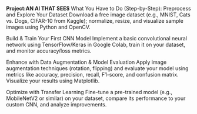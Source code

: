 **Project:AN AI THAT SEES**
What You Have to Do (Step-by-Step):
Preprocess and Explore Your Dataset
Download a free image dataset (e.g., MNIST, Cats vs. Dogs, CIFAR-10 from Kaggle); normalize, resize, and visualize sample images using Python and OpenCV.

Build & Train Your First CNN Model
Implement a basic convolutional neural network using TensorFlow/Keras in Google Colab, train it on your dataset, and monitor accuracy/loss metrics.

Enhance with Data Augmentation & Model Evaluation
Apply image augmentation techniques (rotation, flipping) and evaluate your model using metrics like accuracy, precision, recall, F1-score, and confusion matrix. Visualize your results using Matplotlib.

Optimize with Transfer Learning
Fine-tune a pre-trained model (e.g., MobileNetV2 or similar) on your dataset, compare its performance to your custom CNN, and analyze improvements.
